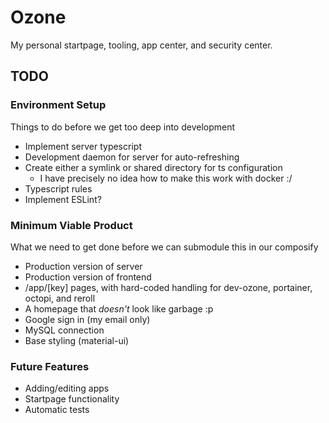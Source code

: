 # Ozone
My personal startpage, tooling, app center, and security center.

## TODO
### Environment Setup
Things to do before we get too deep into development

 - Implement server typescript
 - Development daemon for server for auto-refreshing
 - Create either a symlink or shared directory for ts configuration
   - I have precisely no idea how to make this work with docker :/
 - Typescript rules
 - Implement ESLint? 

### Minimum Viable Product
What we need to get done before we can submodule this in our composify

 - Production version of server
 - Production version of frontend
 - /app/\[key\] pages, with hard-coded handling for dev-ozone, portainer, octopi, and reroll
 - A homepage that *doesn't* look like garbage :p
 - Google sign in (my email only)
 - MySQL connection
 - Base styling (material-ui)

### Future Features
 - Adding/editing apps
 - Startpage functionality
 - Automatic tests
 

 